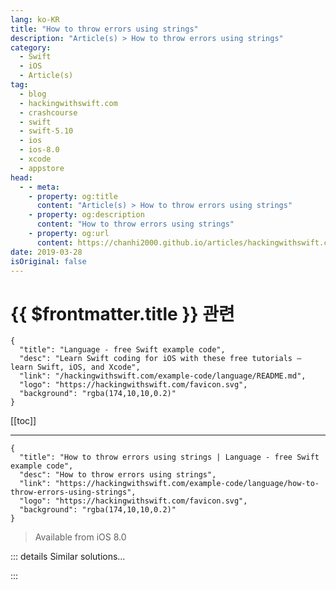 ```yaml
---
lang: ko-KR
title: "How to throw errors using strings"
description: "Article(s) > How to throw errors using strings"
category:
  - Swift
  - iOS
  - Article(s)
tag: 
  - blog
  - hackingwithswift.com
  - crashcourse
  - swift
  - swift-5.10
  - ios
  - ios-8.0
  - xcode
  - appstore
head:
  - - meta:
    - property: og:title
      content: "Article(s) > How to throw errors using strings"
    - property: og:description
      content: "How to throw errors using strings"
    - property: og:url
      content: https://chanhi2000.github.io/articles/hackingwithswift.com/example-code/language/how-to-throw-errors-using-strings.html
date: 2019-03-28
isOriginal: false
---
```


# {{ $frontmatter.title }} 관련

```component VPCard
{
  "title": "Language - free Swift example code",
  "desc": "Learn Swift coding for iOS with these free tutorials – learn Swift, iOS, and Xcode",
  "link": "/hackingwithswift.com/example-code/language/README.md",
  "logo": "https://hackingwithswift.com/favicon.svg",
  "background": "rgba(174,10,10,0.2)"
}
```

[[toc]]

---

```component VPCard
{
  "title": "How to throw errors using strings | Language - free Swift example code",
  "desc": "How to throw errors using strings",
  "link": "https://hackingwithswift.com/example-code/language/how-to-throw-errors-using-strings",
  "logo": "https://hackingwithswift.com/favicon.svg",
  "background": "rgba(174,10,10,0.2)"
}
```

> Available from iOS 8.0

<!-- TODO: 작성 -->

<!-- 
Throwing functions in Swift are the main way we have of signaling that an operation failed, but sometimes it can be annoying to define a whole new error enum just to report a simple failure.

With a small extension to `String` you can make the whole process easier:

```swift
extension String: LocalizedError {
    public var errorDescription: String? { return self }
}
```

With that change you can now throw strings as errors, and they work just like regular errors. For example, you can create a throwing function like this one:

```swift
func doDangerousThing() throws {
    throw "I'm sorry, Dave, I can't do that."
}
```

Then attempt to run it and print any errors that are thrown, like this:

```swift
do {
    try doDangerousThing()
} catch {
    print(error.localizedDescription)
}
```

This only really works for errors that have one case, because you can’t match specific string errors.

-->

::: details Similar solutions…

<!--
/quick-start/concurrency/how-to-create-continuations-that-can-throw-errors">How to create continuations that can throw errors 
/example-code/language/how-to-add-warnings-and-errors-to-your-code-using-warning-and-error">How to add warnings and errors to your code using #warning and #error 
/quick-start/swiftui/common-swiftui-errors-and-how-to-fix-them">Common SwiftUI errors and how to fix them 
/quick-start/swiftui/how-to-create-multi-column-lists-using-table">How to create multi-column lists using Table 
/example-code/strings/how-to-concatenate-strings-to-make-one-joined-string">How to concatenate strings to make one joined string</a>
-->

:::

